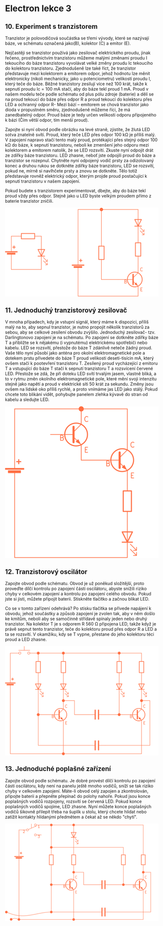 # Electron lekce 3

## 10. Experiment s tranzistorem

Tranzistor je polovodičová součástka se třemi vývody, které se nazývají báze, ve schématu označená jako(B), kolektor (C) a emitor (E).

Nejčastěji se tranzistor používá jako zesilovač elektrického proudu, jinak řečeno, prostřednictvím tranzistoru můžeme malými změnami proudu I tekoucího do báze tranzistoru vyvolávat velké změny proudu Ic tekoucího do kolektoru tranzistoru. Zjednodušeně lze také říct, že tranzistor představuje mezi kolektorem a emitorem odpor, jehož hodnotu lze měnit elektronicky (nikoli mechanicky, jako u potenciometru) velikostí proudu I, který teče do báze. Běžné tranzistory zesilují více než 100 krát, takže k sepnutí proudu Ic = 100 mA stačí, aby do báze tekl proud 1 mA. Proud v našem modelu teče podle schématu od plus pólu zdroje (baterie) a dělí se na proud tekoucí do báze přes odpor R a proud tekoucí do kolektoru přes LED a ochranný odpor R- Mezi bází – emitorem se chová tranzistor jako dioda v propustném směru, zjednodušeně můžeme říci, že má zanedbatelný odpor. Proud báze je tedy určen velikosti odporu připojeného k bázi (Čím větší odpor, tím menší proud).

Zapojte si nyní obvod podle obrázku na levé straně, zjistíte, že žlutá LED sotva znatelně svítí. Proud, který teče LED přes odpor 100 kΩ je příliš malý. V zapojení napravo stačí tento malý proud, protékající přes stejný odpor 100 kΩ do báze, k sepnutí tranzistoru, neboli ke zmenšení jeho odporu mezi kolektorem a emitorem natolik, že se LED rozsvítí. Zkuste nyní odpojit drát ze zdířky báze tranzistoru. LED zhasne, neboť jste odpojili proud do báze a tranzistor se rozepnul. Chytněte nyní odpojený vodič prsty za odizolovaný konec a druhou rukou se dotkněte zdířky báze tranzistoru, LED se rozsvítí, pokud ne, mírně si navlhčete prsty a znovu se dotkněte. Tělo totiž představuje rovněž elektrický odpor, kterým projde proud postačující k sepnutí tranzistoru v našem zapojení.

Pokud budete s tranzistorem experimentovat, dbejte, aby do báze tekl proud vždy přes odpor. Stejně jako u LED byste velkým proudem přímo z baterie tranzistor zničili.

![](assets/electron-31.svg)

## 11. Jednoduchý tranzistorový zesilovač

V mnoha případech, kdy je vstupní signál, který máme k dispozici, příliš malý na to, aby sepnul tranzistor, je nutno propojit několik tranzistorů za sebou, aby se celkové zesílení obvodu zvýšilo.
Jednoduchý zesilovač- tzv. Darlingtonovo zapojení je na schématu. Po zapojení se dotkněte zdířky báze T a přibližte se k nějakému (i vypnutému) elektrickému spotřebiči nebo kabelu. LED se rozsvítí, přestože do báze T zdánlivě neteče žádný proud. Vaše tělo nyní působí jako anténa pro okolní elektromagnetické pole a dotekem prstu přivedete do báze T proud velikosti deseti-tisícin mA, který ovšem stačí k pootevření tranzistoru T. Zesílený proud vycházející z emitoru T a vstupující do báze T stačí k sepnutí tranzistoru T a rozsvícení červené LED. Přestože se zdá, že při doteku LED svítí trvalým jasem, vlastně bliká, a to v rytmu změn okolního elektromagnetické pole, které mění svoji intenzitu stejně jako napětí a proud v elektrické síti 50 krát za sekundu. Změny jsou ovšem na lidské oko příliš rychlé, a proto vnímáme jas LED jako stálý. Pokud chcete toto blikání vidět, pohybujte panelem zlehka kývavě do stran od kabelu a sledujte LED.

![](assets/electron-32.svg)

## 12. Tranzistorový oscilátor

Zapojte obvod podle schématu. Obvod je už poněkud složitější, proto proveďte dílčí kontrolu po zapojení části oscilátoru, abyste snížili riziko chyby v celkovém zapojení a kontrolu po zapojení celého obvodu. Pokud jste si jisti, můžete připojit baterii. Stiskněte tlačítko a začnou blikat LED.

Co se v tomto zařízení odehrává? Po stisku tlačítka se přivede napájení k obvodu, jehož součástky a způsob zapojení je zvolen tak, aby v něm došlo ke kmitům, neboli aby se samočinně střídavě spínaly jeden nebo druhý tranzistor. Na kolektor T je s odporem R 560 Ω připojena LED, takže když je právě sepnut tento tranzistor, teče do kolektoru proud přes odpor R a LED a ta se rozsvítí. V okamžiku, kdy se T vypne, přestane do jeho kolektoru téci proud a LED zhasne.

![](assets/electron-33.svg)

## 13. Jednoduché poplašné zařízení

Zapojte obvod podle schématu. Je dobré provést dílčí kontrolu po zapojení části oscilátoru, kdy není na panelu ještě mnoho vodičů, sníží se tak riziko chyby v celkovém zapojení. Máte-li obvod celý zapojen a zkontrolován, připojte baterii a přepněte přepínač do polohy nahoře. Pokud jsou konce poplašných vodičů rozpojeny, rozsvítí se červená LED. Pokud konce poplašných vodičů spojíme, LED zhasne. Nyní můžete konce poplašných vodičů šikovně přilepit třeba na šuplík u stolu, který chcete hlídat nebo zatížit kontakty hlídanými předmětem a čekat až se někdo "chytí".

![](assets/electron-34.svg)